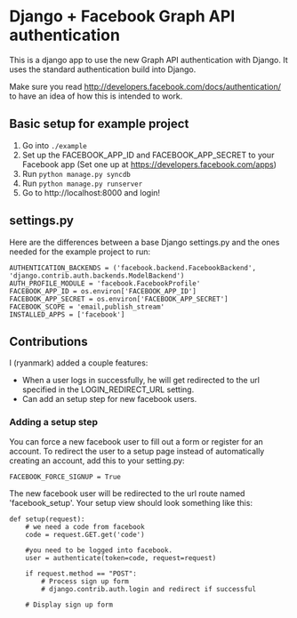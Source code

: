 # Django + Facebook Graph API authentication
This is a django app to use the new Graph API authentication with Django. It uses the standard authentication build into Django.

Make sure you read http://developers.facebook.com/docs/authentication/ to have an idea of how this is intended to work.

## Basic setup for example project
1. Go into `./example`
2. Set up the FACEBOOK_APP_ID and FACEBOOK_APP_SECRET to your Facebook app (Set one up at https://developers.facebook.com/apps)
3. Run `python manage.py syncdb`
4. Run `python manage.py runserver`
5. Go to http://localhost:8000 and login!

## settings.py
Here are the differences between a base Django settings.py and the ones needed for the example project to run:

    AUTHENTICATION_BACKENDS = ('facebook.backend.FacebookBackend', 'django.contrib.auth.backends.ModelBackend')
    AUTH_PROFILE_MODULE = 'facebook.FacebookProfile'
    FACEBOOK_APP_ID = os.environ['FACEBOOK_APP_ID']
    FACEBOOK_APP_SECRET = os.environ['FACEBOOK_APP_SECRET']
    FACEBOOK_SCOPE = 'email,publish_stream'
    INSTALLED_APPS = ['facebook']

## Contributions
I (ryanmark) added a couple features:
- When a user logs in successfully, he will get redirected to the url specified in the LOGIN_REDIRECT_URL setting.
- Can add an setup step for new facebook users.

### Adding a setup step
You can force a new facebook user to fill out a form or register for an account. To redirect the user to a setup page instead of automatically creating an account, add this to your setting.py:

    FACEBOOK_FORCE_SIGNUP = True

The new facebook user will be redirected to the url route named
'facebook_setup'. Your setup view should look something like this:

    def setup(request):
        # we need a code from facebook
        code = request.GET.get('code')

        #you need to be logged into facebook.
        user = authenticate(token=code, request=request)

        if request.method == "POST":
            # Process sign up form
            # django.contrib.auth.login and redirect if successful

        # Display sign up form

